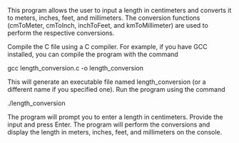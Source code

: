This program allows the user to input a length in centimeters and converts it to meters, inches, feet, and millimeters. The conversion functions (cmToMeter, cmToInch, inchToFeet, and kmToMillimeter) are used to perform the respective conversions.

Compile the C file using a C compiler. For example, if you have GCC installed, you can compile the program with the command

gcc length_conversion.c -o length_conversion


This will generate an executable file named length_conversion (or a different name if you specified one).
Run the program using the command

./length_conversion


The program will prompt you to enter a length in centimeters. Provide the input and press Enter.
The program will perform the conversions and display the length in meters, inches, feet, and millimeters on the console.